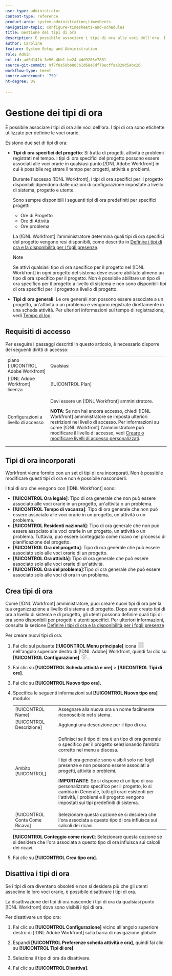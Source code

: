 ```yaml
---
user-type: administrator
content-type: reference
product-area: system-administration;timesheets
navigation-topic: configure-timesheets-and-schedules
title: Gestione dei tipi di ora
description: È possibile associare i tipi di ora alle voci dell'ora. I tipi di ora sono etichette utilizzate per definire le voci orarie.
author: Caroline
feature: System Setup and Administration
role: Admin
exl-id: ad0d141b-3e56-4bb1-be24-4dd9203e7881
source-git-commit: 9f7f8a50bb805b1d6845df79ecffaa329d5abc26
workflow-type: tm+mt
source-wordcount: '759'
ht-degree: 0%

---
```


# Gestione dei tipi di ora

<!--DON'T DELETE, DRAFT OR HIDE THIS ARTICLE. IT IS LINKED TO THE PRODUCT, THROUGH THE CONTEXT SENSITIVE HELP LINKS. 
**Linked to Creating Billing Record-->

È possibile associare i tipi di ora alle voci dell&#39;ora. I tipi di ora sono etichette utilizzate per definire le voci orarie.

Esistono due set di tipi di ora:

* **Tipi di ora specifici del progetto**: Si tratta di progetti, attività e problemi registrati nel tempo. I tipi di ora specifici del progetto possono essere associati alle voci orarie in qualsiasi punto [!DNL Adobe Workfront] in cui è possibile registrare il tempo per progetti, attività e problemi.

   Durante l&#39;accesso [!DNL Workfront], i tipi di ora specifici per il progetto disponibili dipendono dalle opzioni di configurazione impostate a livello di sistema, progetto e utente.

   Sono sempre disponibili i seguenti tipi di ora predefiniti per specifici progetti:

   * Ore di Progetto
   * Ore di Attività
   * Ore problema

   La [!DNL Workfront] l’amministratore determina quali tipi di ora specifici del progetto vengono resi disponibili, come descritto in [Definire i tipi di ora e la disponibilità per i fogli presenze](../../../timesheets/create-and-manage-timesheets/define-hour-types-and-availability.md).

   >[!NOTE]
   >
   >Se attivi qualsiasi tipo di ora specifico per il progetto nel [!DNL Workfront] in ogni progetto del sistema deve essere abilitato almeno un tipo di ora specifico per il progetto. Non è possibile abilitare un tipo di ora specifico per il progetto a livello di sistema e non sono disponibili tipi di ora specifici per il progetto a livello di progetto.

* **Tipi di ora generali**: Le ore generali non possono essere associate a un progetto, un&#39;attività o un problema e vengono registrate direttamente in una scheda attività. Per ulteriori informazioni sul tempo di registrazione, vedi [Tempo di log](../../../timesheets/create-and-manage-timesheets/log-time.md).

## Requisiti di accesso

Per eseguire i passaggi descritti in questo articolo, è necessario disporre dei seguenti diritti di accesso:

<table style="table-layout:auto"> 
 <col> 
 <col> 
 <tbody> 
  <tr> 
   <td role="rowheader">piano [!UICONTROL Adobe Workfront]</td> 
   <td>Qualsiasi</td> 
  </tr> 
  <tr> 
   <td role="rowheader">[!DNL Adobe Workfront] licenza</td> 
   <td>[!UICONTROL Plan]</td> 
  </tr> 
  <tr> 
   <td role="rowheader">Configurazioni a livello di accesso</td> 
   <td> <p>Devi essere un [!DNL Workfront] amministratore.</p> <p><b>NOTA</b>: Se non hai ancora accesso, chiedi [!DNL Workfront] amministratore se imposta ulteriori restrizioni nel livello di accesso. Per informazioni su come [!DNL Workfront] l'amministratore può modificare il livello di accesso, vedi <a href="../../../administration-and-setup/add-users/configure-and-grant-access/create-modify-access-levels.md" class="MCXref xref">Creare o modificare livelli di accesso personalizzati</a>.</p> </td> 
  </tr> 
 </tbody> 
</table>

## Tipi di ora incorporati

Workfront viene fornito con un set di tipi di ora incorporati. Non è possibile modificare questi tipi di ora e non è possibile nasconderli.

I tipi di ora che vengono con [!DNL Workfront] sono:

* **[!UICONTROL Ora legale]**: Tipo di ora generale che non può essere associato alle voci orarie in un progetto, un&#39;attività o un problema.
* **[!UICONTROL Tempo di vacanza]**: Tipo di ora generale che non può essere associato alle voci orarie in un progetto, un&#39;attività o un problema.
* **[!UICONTROL Residenti nazionali]**: Tipo di ora generale che non può essere associato alle voci orarie in un progetto, un&#39;attività o un problema. Tuttavia, può essere conteggiato come ricavo nel processo di pianificazione del progetto.
* **[!UICONTROL Ora del progetto]**: Tipo di ora generale che può essere associato solo alle voci orarie di un progetto.
* **[!UICONTROL Ora attività]**: Tipo di ora generale che può essere associato solo alle voci orarie di un&#39;attività.
* **[!UICONTROL Ora del problema]**:Tipo di ora generale che può essere associato solo alle voci di ora in un problema.

## Crea tipi di ora

Come [!DNL Workfront] amministratore, puoi creare nuovi tipi di ora per la tua organizzazione a livello di sistema e di progetto. Dopo aver creato tipi di ora a livello di sistema e di progetto, gli utenti possono definire quali tipi di ora sono disponibili per progetti e utenti specifici. Per ulteriori informazioni, consulta la sezione [Definire i tipi di ora e la disponibilità per i fogli presenze](../../../timesheets/create-and-manage-timesheets/define-hour-types-and-availability.md)

Per creare nuovi tipi di ora:

1. Fai clic sul pulsante **[!UICONTROL Menu principale]** icona ![](assets/main-menu-icon.png) nell&#39;angolo superiore destro di [!DNL Adobe] Workfront, quindi fai clic su **[!UICONTROL Configurazione]** ![](assets/gear-icon-settings.png).

1. Fai clic su **[!UICONTROL Scheda attività e ore]** > **[!UICONTROL Tipi di ore]**.

1. Fai clic su **[!UICONTROL Nuovo tipo ora].**
1. Specifica le seguenti informazioni sul **[!UICONTROL Nuovo tipo ora]** modulo:

   <table style="table-layout:auto"> 
    <col> 
    <col> 
    <tbody> 
     <tr> 
      <td role="rowheader">[!UICONTROL Name]</td> 
      <td>Assegnare alla nuova ora un nome facilmente riconoscibile nel sistema.</td> 
     </tr> 
     <tr> 
      <td role="rowheader">[!UICONTROL Descrizione]</td> 
      <td>Aggiungi una descrizione per il tipo di ora.</td> 
     </tr> 
     <tr> 
      <td role="rowheader">Ambito [!UICONTROL]</td> 
      <td> <p>Definisci se il tipo di ora è un tipo di ora generale o specifico per il progetto selezionando l’ambito corretto nel menu a discesa.</p> <p>I tipi di ora generale sono visibili solo nei fogli presenze e non possono essere associati a progetti, attività o problemi.</p> <p><b>IMPORTANTE</b>: Se si dispone di un tipo di ora personalizzato specifico per il progetto, lo si cambia in Generale, tutti gli orari esistenti per l'attività, i problemi e il progetto vengono impostati sui tipi predefiniti di sistema.</p> </td> 
     </tr> 
     <tr> 
      <td role="rowheader">[!UICONTROL Conta Come Ricavo]</td> 
      <td>Selezionare questa opzione se si desidera che l'ora associata a questo tipo di ora influisca sui calcoli dei ricavi.</td> 
     </tr> 
    </tbody> 
   </table>

   **[!UICONTROL Conteggio come ricavi]**: Selezionare questa opzione se si desidera che l&#39;ora associata a questo tipo di ora influisca sui calcoli dei ricavi.

1. Fai clic su **[!UICONTROL Crea tipo ora].**

## Disattiva i tipi di ora

Se i tipi di ora diventano obsoleti e non si desidera più che gli utenti associino le loro voci orarie, è possibile disattivare i tipi di ora.

La disattivazione dei tipi di ora nasconde i tipi di ora da qualsiasi punto [!DNL Workfront] dove sono visibili i tipi di ora.

Per disattivare un tipo ora:

1. Fai clic su **[!UICONTROL Configurazione]** vicino all&#39;angolo superiore destro di [!DNL Adobe Workfront] sulla barra di navigazione globale.

1. Espandi **[!UICONTROL Preferenze scheda attività e ora]**, quindi fai clic su **[!UICONTROL Tipi di ore]**.

1. Seleziona il tipo di ora da disattivare.

1. Fai clic su **[!UICONTROL Disattiva]**.
